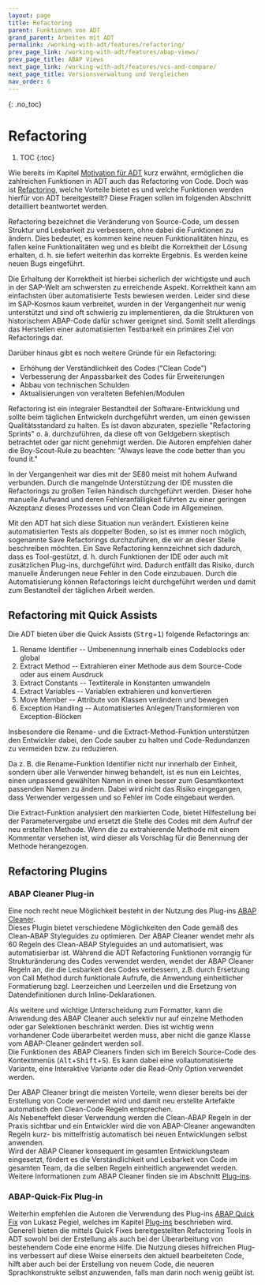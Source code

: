 ```yaml
---
layout: page
title: Refactoring
parent: Funktionen von ADT
grand_parent: Arbeiten mit ADT
permalink: /working-with-adt/features/refactoring/
prev_page_link: /working-with-adt/features/abap-views/
prev_page_title: ABAP Views
next_page_link: /working-with-adt/features/vcs-and-compare/
next_page_title: Versionsverwaltung und Vergleichen
nav_order: 6
---
```


{: .no_toc}
# Refactoring

1. TOC
{:toc}

Wie bereits im Kapitel [Motivation für ADT](/ADT-Leitfaden/motivation-for-adt) kurz erwähnt, ermöglichen die zahlreichen Funktionen in ADT auch das Refactoring von Code. Doch was ist [Refactoring](https://help.sap.com/docs/ABAP_PLATFORM_NEW/c238d694b825421f940829321ffa326a/b2ffd9b6ac5c41d2b0cda4858d4a6c9b.html), welche Vorteile bietet es und welche Funktionen werden hierfür von ADT bereitgestellt? Diese Fragen sollen im folgenden Abschnitt detailliert beantwortet werden.

Refactoring bezeichnet die Veränderung von Source-Code, um dessen Struktur und Lesbarkeit zu verbessern, ohne dabei die Funktionen zu ändern. Dies bedeutet, es kommen keine neuen Funktionalitäten hinzu, es fallen keine Funktionalitäten weg und es bleibt die Korrektheit der Lösung erhalten, d. h. sie liefert weiterhin das korrekte Ergebnis. Es werden keine neuen Bugs eingeführt.

Die Erhaltung der Korrektheit ist hierbei sicherlich der wichtigste und auch in der SAP-Welt am schwersten zu erreichende Aspekt. Korrektheit kann am einfachsten über automatisierte Tests bewiesen werden. Leider sind diese im SAP-Kosmos kaum verbreitet, wurden in der Vergangenheit nur wenig unterstützt und sind oft schwierig zu implementieren, da die Strukturen von historischem ABAP-Code dafür schwer geeignet sind. Somit stellt allerdings das Herstellen einer automatisierten Testbarkeit ein primäres Ziel von Refactorings dar.

Darüber hinaus gibt es noch weitere Gründe für ein Refactoring:

- Erhöhung der Verständlichkeit des Codes ("Clean Code")
- Verbesserung der Anpassbarkeit des Codes für Erweiterungen
- Abbau von technischen Schulden
- Aktualisierungen von veralteten Befehlen/Modulen

Refactoring ist ein integraler Bestandteil der Software-Entwicklung und sollte beim täglichen Entwickeln durchgeführt werden, um einen gewissen Qualitätsstandard zu halten. Es ist davon abzuraten, spezielle "Refactoring Sprints" o. ä. durchzuführen, da diese oft von Geldgebern skeptisch betrachtet oder gar nicht genehmigt werden. Die Autoren empfehlen daher die Boy-Scout-Rule zu beachten: "Always leave the code better than you found it."

In der Vergangenheit war dies mit der SE80 meist mit hohem Aufwand verbunden. Durch die mangelnde Unterstützung der IDE mussten die Refactorings zu großen Teilen händisch durchgeführt werden. Dieser hohe manuelle Aufwand und deren Fehleranfälligkeit führten zu einer geringen Akzeptanz dieses Prozesses und von Clean Code im Allgemeinen.

Mit den ADT hat sich diese Situation nun verändert. Existieren keine automatisierten Tests als doppelter Boden, so ist es immer noch möglich, sogenannte Save Refactorings durchzuführen, die wir an dieser Stelle beschreiben möchten. Ein Save Refactoring kennzeichnet sich dadurch, dass es Tool-gestützt, d. h. durch Funktionen der IDE oder auch mit zusätzlichen Plug-ins, durchgeführt wird. Dadurch entfällt das Risiko, durch manuelle Änderungen neue Fehler in den Code einzubauen. Durch die Automatisierung können Refactorings leicht durchgeführt werden und damit zum Bestandteil der täglichen Arbeit werden.

## Refactoring mit Quick Assists

Die ADT bieten über die Quick Assists (<kbd>Strg</kbd>+<kbd>1</kbd>) folgende Refactorings an:

1. Rename Identifier -- Umbenennung innerhalb eines Codeblocks oder global
2. Extract Method -- Extrahieren einer Methode aus dem Source-Code oder aus einem Ausdruck
3. Extract Constants -- Textliterale in Konstanten umwandeln
4. Extract Variables -- Variablen extrahieren und konvertieren
5. Move Member -- Attribute von Klassen verändern und bewegen
6. Exception Handling -- Automatisiertes Anlegen/Transformieren von Exception-Blöcken

Insbesondere die Rename- und die Extract-Method-Funktion unterstützen den Entwickler dabei, den Code sauber zu halten und Code-Redundanzen zu vermeiden bzw. zu reduzieren.

Da z. B. die Rename-Funktion Identifier nicht nur innerhalb der Einheit, sondern über alle Verwender hinweg behandelt, ist es nun ein Leichtes, einen unpassend gewählten Namen in einen besser zum Gesamtkontext passenden Namen zu ändern. Dabei wird nicht das Risiko eingegangen, dass Verwender vergessen und so Fehler im Code eingebaut werden.

Die Extract-Funktion analysiert den markierten Code, bietet Hilfestellung bei der Parametervergabe und ersetzt die Stelle des Codes mit dem Aufruf der neu erstellten Methode. Wenn die zu extrahierende Methode mit einem Kommentar versehen ist, wird dieser als Vorschlag für die Benennung der Methode herangezogen.

## Refactoring Plugins

### ABAP Cleaner Plug-in

Eine noch recht neue Möglichkeit besteht in der Nutzung des Plug-ins [ABAP Cleaner](/ADT-Leitfaden//plug-ins/open-source-adt-plugins/#ABAPCleaner).  
Dieses Plugin bietet verschiedene Möglichkeiten den Code gemäß des Clean-ABAP Styleguides zu optimieren. Der ABAP Cleaner wendet mehr als 60 Regeln des Clean-ABAP Styleguides an und automatisiert, was automatisierbar ist. Während die ADT Refactoring Funktionen vorrangig für Strukturänderung des Codes verwendet werden, wendet der ABAP Cleaner Regeln an,
die die Lesbarkeit des Codes verbessern, z.B. durch Ersetzung von Call Method durch funktionale Aufrufe,
die Anwendung einheitlicher Formatierung bzgl. Leerzeichen und Leerzeilen und die Ersetzung von Datendefinitionen durch Inline-Deklarationen.

Als weitere und wichtige Unterscheidung zum Formatter, kann die Anwendung des ABAP Cleaner auch selektiv nur auf einzelne Methoden oder gar Selektionen beschränkt werden. Dies ist wichtig wenn vorhandener Code überarbeitet werden muss, aber nicht die ganze Klasse vom ABAP-Cleaner geändert werden soll.  
Die Funktionen des ABAP Cleaners finden sich im Bereich Source-Code des Kontextmenüs (<kbd>Alt</kbd>+<kbd>Shift</kbd>+<kbd>S</kbd>).
Es kann dabei eine vollautomatisierte Variante, eine Interaktive Variante oder die Read-Only Option verwendet werden.

Der ABAP Cleaner bringt die meisten Vorteile, wenn dieser bereits bei der Erstellung von Code verwendet wird und damit neu erstellte Artefakte automatisch den Clean-Code Regeln entsprechen.  
Als Nebeneffekt dieser Verwendung werden die Clean-ABAP Regeln in der Praxis sichtbar und ein Entwickler wird die von ABAP-Cleaner angewandten Regeln kurz- bis mittelfristig automatisch bei neuen Entwicklungen selbst anwenden.  
Wird der ABAP Cleaner konsequent im gesamten Entwicklungsteam eingesetzt, fördert es die Verständlichkeit und Lesbarkeit von Code im gesamten Team, da die selben Regeln einheitlich angewendet werden. Weitere Informationen zum ABAP Cleaner finden sie im Abschnitt [Plug-ins](/ADT-Leitfaden//plug-ins/open-source-adt-plugins/).

### ABAP-Quick-Fix Plug-in

Weiterhin empfehlen die Autoren die Verwendung des Plug-ins [ABAP Quick Fix](https://marketplace.eclipse.org/content/abap-quick-fix) von Lukasz Pegiel, welches im Kapitel [Plug-ins](/ADT-Leitfaden/plug-ins) beschrieben wird. Generell bieten die mittels Quick Fixes bereitgestellten Refactoring Tools in ADT sowohl bei der Erstellung als auch bei der Überarbeitung von bestehendem Code eine enorme Hilfe. Die Nutzung dieses hilfreichen Plug-ins verbessert auf diese Weise einerseits den aktuell bearbeiteten Code, hilft aber auch bei der Erstellung von neuem Code, die neueren Sprachkonstrukte selbst anzuwenden, falls man darin noch wenig geübt ist.

